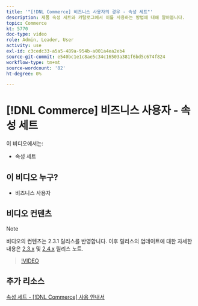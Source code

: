 ```yaml
---
title: '"[!DNL Commerce] 비즈니스 사용자의 경우 - 속성 세트"'
description: 제품 속성 세트와 카탈로그에서 이를 사용하는 방법에 대해 알아봅니다.
topic: Commerce
kt: 5770
doc-type: video
role: Admin, Leader, User
activity: use
exl-id: c3cedc33-a5a5-489a-954b-a001a4ea2eb4
source-git-commit: e540bc1e1c8ae5c34c16503a381f6bd5c674f824
workflow-type: tm+mt
source-wordcount: '82'
ht-degree: 0%

---
```


# [!DNL Commerce] 비즈니스 사용자 - 속성 세트

이 비디오에서는:

- 속성 세트

## 이 비디오 누구?

- 비즈니스 사용자

## 비디오 컨텐츠

>[!NOTE]
>
>비디오의 컨텐츠는 2.3.1 릴리스를 반영합니다. 이후 릴리스의 업데이트에 대한 자세한 내용은 [ 2.3.x](https://devdocs.magento.com/guides/v2.3/release-notes/bk-release-notes.html) 및 [2.4.x](https://devdocs.magento.com/guides/v2.4/release-notes/bk-release-notes.html) 릴리스 노트.

>[!VIDEO](https://video.tv.adobe.com/v/35955?quality=12&learn=on)

## 추가 리소스

[속성 세트 - [!DNL Commerce] 사용 안내서](https://docs.magento.com/user-guide/stores/attribute-sets.html)
